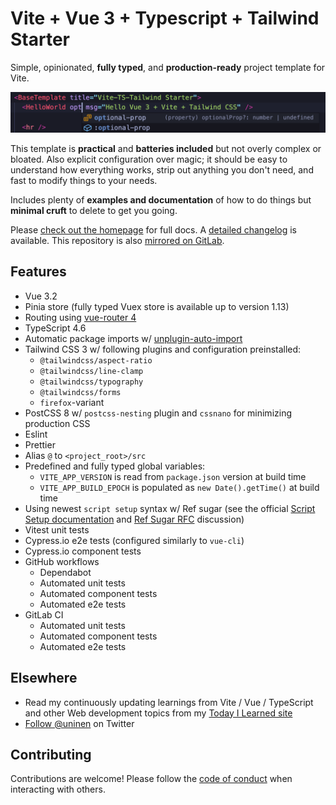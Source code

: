 # Vite + Vue 3 + Typescript + Tailwind Starter

Simple, opinionated, **fully typed**, and **production-ready** project template for Vite.

![Editor screenshot](src/assets/editor_screenshot.png)

This template is **practical** and **batteries included** but not overly complex or bloated. Also explicit configuration over magic; it should be easy to understand how everything works, strip out anything you don't need, and fast to modify things to your needs.

Includes plenty of **examples and documentation** of how to do things but **minimal cruft** to delete to get you going.

Please [check out the homepage](https://vite-ts-tailwind-starter.vercel.app/) for full docs. A [detailed changelog](./CHANGES.md) is available. This repository is also [mirrored on GitLab](https://gitlab.com/uninen/vite-ts-tailwind-starter).

## Features

- Vue 3.2
- Pinia store (fully typed Vuex store is available up to version 1.13)
- Routing using [vue-router 4](https://router.vuejs.org/)
- TypeScript 4.6
- Automatic package imports w/ [unplugin-auto-import](https://github.com/antfu/unplugin-auto-import)
- Tailwind CSS 3 w/ following plugins and configuration preinstalled:
  - `@tailwindcss/aspect-ratio`
  - `@tailwindcss/line-clamp`
  - `@tailwindcss/typography`
  - `@tailwindcss/forms`
  - `firefox`-variant
- PostCSS 8 w/ `postcss-nesting` plugin and `cssnano` for minimizing production CSS
- Eslint
- Prettier
- Alias `@` to `<project_root>/src`
- Predefined and fully typed global variables:
  - `VITE_APP_VERSION` is read from `package.json` version at build time
  - `VITE_APP_BUILD_EPOCH` is populated as `new Date().getTime()` at build time
- Using newest `script setup` syntax w/ Ref sugar (see the official [Script Setup documentation](https://vuejs.org/api/sfc-script-setup.html) and [Ref Sugar RFC](https://github.com/vuejs/rfcs/discussions/369) discussion)
- Vitest unit tests
- Cypress.io e2e tests (configured similarly to `vue-cli`)
- Cypress.io component tests
- GitHub workflows
  - Dependabot
  - Automated unit tests
  - Automated component tests
  - Automated e2e tests
- GitLab CI
  - Automated unit tests
  - Automated component tests 
  - Automated e2e tests
## Elsewhere

- Read my continuously updating learnings from Vite / Vue / TypeScript and other Web development topics from my [Today I Learned site](https://til.unessa.net/)
- [Follow @uninen](https://twitter.com/uninen) on Twitter

## Contributing

Contributions are welcome! Please follow the [code of conduct](./CODE_OF_CONDUCT.md) when interacting with others.